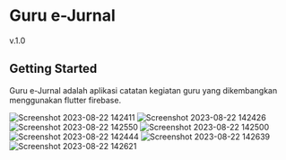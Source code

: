 # Guru e-Jurnal

v.1.0

## Getting Started

Guru e-Jurnal adalah aplikasi catatan kegiatan guru yang dikembangkan menggunakan flutter firebase.

![Screenshot 2023-08-22 142411](https://github.com/joese6/guru_ejurnal/assets/41458819/191811a4-1397-4f4b-b859-9994e7f02aaf)
![Screenshot 2023-08-22 142426](https://github.com/joese6/guru_ejurnal/assets/41458819/15785409-f21a-4d02-8496-c05360bb3c4d)
![Screenshot 2023-08-22 142550](https://github.com/joese6/guru_ejurnal/assets/41458819/1640411f-1b34-44c3-ad2c-ba748c3b0d61)
![Screenshot 2023-08-22 142500](https://github.com/joese6/guru_ejurnal/assets/41458819/5800720c-1489-4897-8bcc-a23bb1ffb987)
![Screenshot 2023-08-22 142444](https://github.com/joese6/guru_ejurnal/assets/41458819/977bc62e-df8a-4001-ba4c-54f6c177167f)
![Screenshot 2023-08-22 142639](https://github.com/joese6/guru_ejurnal/assets/41458819/42ffc52d-e132-49a3-9522-606d8f256052)
![Screenshot 2023-08-22 142621](https://github.com/joese6/guru_ejurnal/assets/41458819/b8b0743c-17ad-4edc-a321-07aede0d1526)

